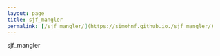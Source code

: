 ```yaml
---
layout: page
title: sjf_mangler
permalink: [/sjf_mangler/](https://simohnf.github.io./sjf_mangler/)
---
```


sjf_mangler

